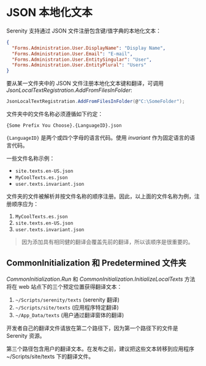 # JSON 本地化文本

Serenity 支持通过 JSON 文件注册包含键/值字典的本地化文本：

```json
{
  "Forms.Administration.User.DisplayName": "Display Name",
  "Forms.Administration.User.Email": "E-mail",
  "Forms.Administration.User.EntitySingular": "User",
  "Forms.Administration.User.EntityPlural": "Users"
}
```

要从某一文件夹中的 JSON 文件注册本地化文本键和翻译，可调用 *JsonLocalTextRegistration.AddFromFilesInFolder*: 

```cs
JsonLocalTextRegistration.AddFromFilesInFolder(@"C:\SomeFolder");
```

文件夹中的文件名称必须遵循如下约定：

`{Some Prefix You Choose}.{LanguageID}.json`

`{LanguageID}` 是两个或四个字母的语言代码。使用 *invariant* 作为固定语言的语言代码。

一些文件名称示例：

- `site.texts.en-US.json`
- `MyCoolTexts.es.json`
- `user.texts.invariant.json`

文件夹的文件被解析并按文件名称的顺序注册。因此，以上面的文件名称为例，注册顺序应为：

1. `MyCoolTexts.es.json`
2. `site.texts.en-US.json`
3. `user.texts.invariant.json`

> 因为添加具有相同健的翻译会覆盖先前的翻译，所以该顺序是很重要的。

## CommonInitialization 和 Predetermined 文件夹

*CommonInitialization.Run* 和 *CommonInitialization.InitializeLocalTexts* 方法将在 web 站点下的三个预定位置获得翻译文本：

1. `~/Scripts/serenity/texts` (serenity 翻译)
2. `~/Scripts/site/texts` (应用程序特定翻译)
3. `~/App_Data/texts` (用户通过翻译窗体的翻译)

开发者自己的翻译文件请放在第二个路径下，因为第一个路径下的文件是 Serenity 资源。

第三个路径包含用户的翻译文本。在发布之前，建议把这些文本转移到应用程序 ~/Scripts/site/texts 下的翻译文件。


